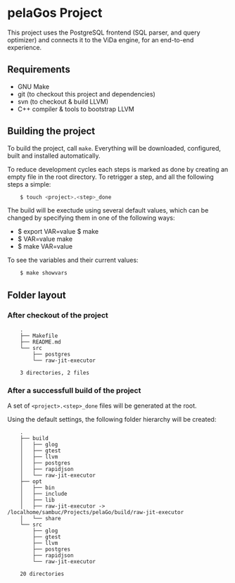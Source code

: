# pelaGos Project

This project uses the PostgreSQL frontend (SQL parser, and query
optimizer) and connects it to the ViDa engine, for an end-to-end
experience.

## Requirements

 * GNU Make
 * git (to checkout this project and dependencies)
 * svn (to checkout & build LLVM)
 * C++ compiler & tools to bootstrap LLVM

## Building the project

To build the project, call `make`. Everything will be downloaded,
configured, built and installed automatically.

To reduce development cycles each steps is marked as done by creating an
empty file in the root directory. To retrigger a step, and all the
following steps a simple:

```sh
    $ touch <project>.<step>_done
```

The build will be exectude using several default values, which can be
changed by specifying them in one of the following ways:

 * $ export VAR=value
   $ make
 * $ VAR=value make
 * $ make VAR=value

To see the variables and their current values:
```sh
    $ make showvars
```

## Folder layout

### After checkout of the project

```
    .
    ├── Makefile
    ├── README.md
    └── src
        ├── postgres
        └── raw-jit-executor
    
    3 directories, 2 files
```

### After a successfull build of the project

A set of `<project>.<step>_done` files will be generated at the root.

Using the default settings, the following folder hierarchy will be created:
```
    .
    ├── build
    │   ├── glog
    │   ├── gtest
    │   ├── llvm
    │   ├── postgres
    │   ├── rapidjson
    │   └── raw-jit-executor
    ├── opt
    │   ├── bin
    │   ├── include
    │   ├── lib
    │   ├── raw-jit-executor -> /localhome/sambuc/Projects/pelaGo/build/raw-jit-executor
    │   └── share
    └── src
        ├── glog
        ├── gtest
        ├── llvm
        ├── postgres
        ├── rapidjson
        └── raw-jit-executor
    
    20 directories
```
